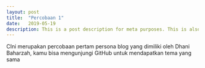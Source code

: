 ```yaml
---
layout: post
title:  "Percobaan 1"
date:   2019-05-19
description: This is a post description for meta purposes. This is also the excerpt of the article that shows up on the index/home page. Change this in the post YAML.
---
```


<p class="intro"><span class="dropcap">C</span>Ini merupakan percobaan pertam persona blog yang dimiliki oleh Dhani Baharzah, kamu bisa mengunjungi GitHub untuk mendapatkan tema yang sama</p>
